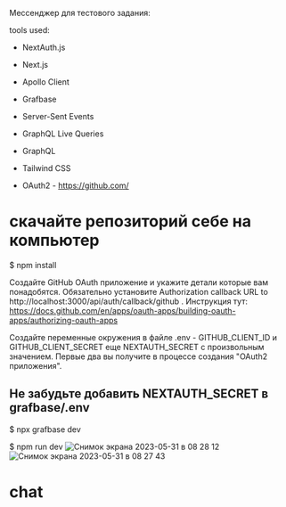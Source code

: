 Мессенджер для тестового задания:

tools used:

- NextAuth.js

- Next.js
- Apollo Client
- Grafbase
- Server-Sent Events
- GraphQL Live Queries
- GraphQL
- Tailwind CSS
- OAuth2 - https://github.com/

# скачайте репозиторий себе на компьютер

$ npm install

Создайте GitHub OAuth приложение и укажите детали которые вам понадобятся. Обязательно установите Authorization callback URL to http://localhost:3000/api/auth/callback/github . Инструкция тут: https://docs.github.com/en/apps/oauth-apps/building-oauth-apps/authorizing-oauth-apps

Создайте переменные окружения в файле .env - GITHUB_CLIENT_ID и GITHUB_CLIENT_SECRET еще NEXTAUTH_SECRET с произвольным значением. Первые два вы получите в процессе создания "OAuth2 приложения".

## Не забудьте добавить NEXTAUTH_SECRET в grafbase/.env

$ npx grafbase dev

$ npm run dev
![Снимок экрана 2023-05-31 в 08 28 12](https://github.com/ivanIStereotekk/chat/assets/18102432/7aacb5d8-44c0-4e61-adca-b0181d7d4241)
![Снимок экрана 2023-05-31 в 08 27 43](https://github.com/ivanIStereotekk/chat/assets/18102432/fd05dbeb-19fd-4847-9144-a3b7c0a4c3ca)

# chat
